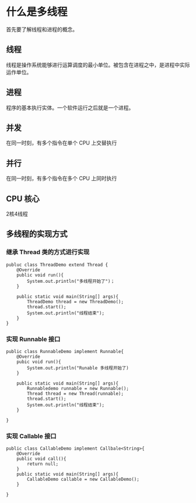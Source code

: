 # 什么是多线程
首先要了解线程和进程的概念。
## 线程
线程是操作系统能够进行运算调度的最小单位。被包含在进程之中，是进程中实际运作单位。
## 进程
程序的基本执行实体。一个软件运行之后就是一个进程。 


## 并发
在同一时刻，有多个指令在单个 CPU 上交替执行
## 并行
在同一时刻，有多个指令在多个 CPU 上同时执行

## CPU 核心
2核4线程

## 多线程的实现方式
### 继承 Thread 类的方式进行实现
```
publuc class ThreadDemo extend Thread {
	@Override
	public void run(){
		System.out.println("多线程开始了")；
	}

	public static void main(String[] args){
		ThreadDemo thread = new ThreadDemo();
		thread.start();
		System.out.println("线程结束");
	}
}
```
### 实现 Runnable 接口
```
public class RunnableDemo implement Runnable{
	@Override
	pubic void run(){
		System.out.println("Runable 多线程开始了)
	}

	public static void main(String[] args){
		Runnabledemo runnable = new Runnable();
		Thread thread = new Thread(runnable);
		thread.start();
		System.out.println("线程结束");
	}

}
```

### 实现 Callable 接口
```
public class CallableDemo implement Callbale<String>{
	@Override
	public void call(){
		return null;
	}
	public static void main(String[] args){
		CallableDemo callable = new CallableDemo();
	}

}
```